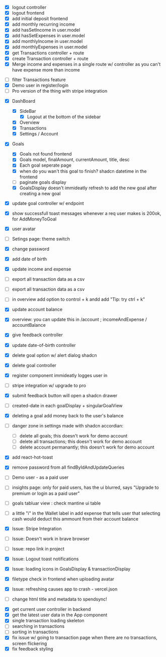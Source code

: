 - [x] logout controller
- [x] logout frontend
- [x] add initial deposit frontend
- [x] add monthly recurring income
- [x] add hasSetIncome in user.model
- [x] add hasSetExpenses in user.model
- [x] add monthlyIncome in user.model
- [x] add monthlyExpenses in user.model
- [x] get Transactions controller + route
- [x] create Transaction controller + route
- [x] Merge income and expenses in a single route w/ controller as you can't have expense more than income
<!-- - [ ] Add attachment feature in sidebar -->
- [ ] filter Transactions feature
- [x] Demo user in register/login
- [ ] Pro version of the thing with stripe integration
<!-- - [ ] Oauth? -->
- [x] DashBoard

  - [x] SideBar
    - [x] Logout at the bottom of the sidebar
  - [x] Overview
  - [x] Transactions
  - [x] Settings / Account

- [x] Goals

  - [x] Goals not found frontend
  - [x] Goals model, finalAmount, currentAmount, title, desc
  - [x] Each goal seperate page
  <!-- - [ ] markdown mode in goal desc -->
  - [x] when do you wan't this goal to finish? shadcn datetime in the frontend
  <!-- - [ ] shadcn command box on frontend -->
  - [ ] paginate goals display
  - [x] GoalsDisplay doesn't immideatly refresh to add the new goal after creating a new goal

- [x] update goal controller w/ endpoint
- [x] show successfull toast messages whenever a req user makes is 200ok, for AddMoneyToGoal
- [x] user avatar
- [ ] Setings page: theme switch

- [x] change password
- [x] add date of birth
- [x] update income and expense
- [ ] export all transaction data as a csv
- [ ] export all transaction data as a csv
- [ ] in overview add option to control + k andd add "Tip: try ctrl + k"
- [x] update account balance
- [x] overview: you can update this in /account ; incomeAndExpense / accountBalance
- [x] give feedback controller
- [x] update date-of-birth controller
- [x] delete goal option w/ alert dialog shadcn
- [x] delete goal controller
- [x] register component immideatly logges user in
- [ ] stripe integration w/ upgrade to pro
  <!-- - [ ] max 5 goals for free user, unlimited goals for paid user -->
  <!-- - [ ] add more categories for goals, user model: categories-default [1, 2, 3, 4, 5 ] -->
- [x] submit feedback button will open a shadcn drawer
- [ ] created-date in each goalDisplay + singularGoalView
- [x] deleting a goal add money back to the user's balance
- [ ] danger zone in settings made with shadcn accordian:

  - [ ] delete all goals; this doesn't work for demo account
  - [ ] delete all transactions; this doesn't work for demo account
  - [ ] delete account permanantly; this doesn't work for demo account

- [x] add react-hot-toast
- [x] remove password from all findByIdAndUpdateQueries
- [ ] Demo user - as a paid user
- [ ] insights page: only for paid users, has the ui blurred, says "Upgrade to premium or login as a paid user"
- [ ] goals tabluar view : check mantine ui table
- [ ] a little "i" in the Wallet label in add expense that tells user that selecting cash would deduct this ammount from their account balance
- [x] Issue: Stripe Integration
- [ ] Issue: Doesn't work in brave browser
- [ ] Issue: repo link in project
- [x] Issue: Logout toast notifications
- [x] Issue: loading icons in GoalsDisplay & transactionDisplay
- [x] filetype check in frontend when uploading avatar
- [x] Issue: refreshing causes app to crash - vercel.json
- [ ] change html title and metadata to spendsync!
<!-- - [ ] add a password to protect the reset demo user thing -->
- [x] get current user controller in backend
- [x] get the latest user data in the App component
- [x] single transaction loading skeleton
- [ ] searching in transactions
- [ ] sorting in transactions
- [x] fix issue w/ going to transaction page when there are no transactions, screen flickering
- [x] fix feedback styling
